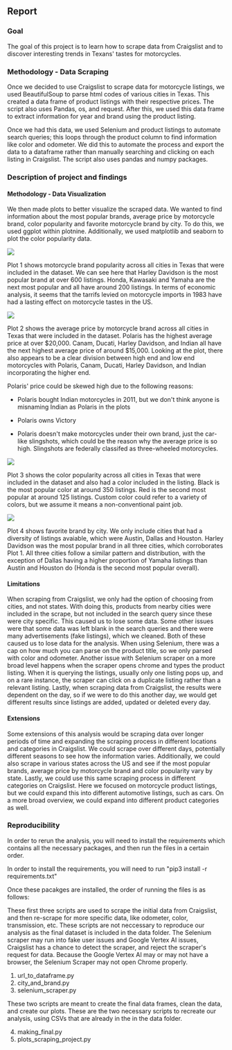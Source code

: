 ## Report

### Goal
The goal of this project is to learn how to scrape data from Craigslist and to discover interesting trends in Texans' tastes for motorcycles.

### Methodology - Data Scraping
Once we decided to use Craigslist to scrape data for motorcycle listings, we used BeautifulSoup to parse html codes of various cities in Texas. This created a data frame of product listings with their respective prices. The script also uses Pandas, os, and request. After this, we used this data frame to extract information for year and brand using the product listing. 

Once we had this data, we used Selenium and product listings to automate search queries; this loops through the product column to find information like color and odometer. We did this to automate the process and export the data to a dataframe rather than manually searching and clicking on each listing in Craigslist. The script also uses pandas and numpy packages.

### Description of project and findings

#### Methodology - Data Visualization

We then made plots to better visualize the scraped data. We wanted to find information about the most popular brands, average price by motorcycle brand, color popularity and favorite motorcycle brand by city. To do this, we used ggplot within plotnine. Additionally, we used matplotlib and seaborn to plot the color popularity data.

![](plots/plot1.png)

Plot 1 shows motorcycle brand popularity across all cities in Texas that were included in the dataset. We can see here that Harley Davidson is the most popular brand at over 600 listings. Honda, Kawasaki and Yamaha are the next most popular and all have around 200 listings. In terms of economic analysis, it seems that the tarrifs levied on motorcycle imports in 1983 have had a lasting effect on motorcycle tastes in the US. 

![](plots/plot2.png)

Plot 2 shows the average price by motorcycle brand across all cities in Texas that were included in the dataset. Polaris has the highest average price at over $20,000. Canam, Ducati, Harley Davidson, and Indian all have the next highest average price of around $15,000. Looking at the plot, there also appears to be a clear division between high end and low end motorcycles with Polaris, Canam, Ducati, Harley Davidson, and Indian incorporating the higher end. 

Polaris' price could be skewed high due to the following reasons:

- Polaris bought Indian motorcycles in 2011, but we don't think anyone is misnaming Indian as Polaris in the plots

- Polaris owns Victory

- Polaris doesn't make motorcycles under their own brand, just the car-like slingshots, which could be the reason why the average price is so high. Slingshots are federally classifed as three-wheeled motorcycles.



![](plots/plot3.png)

Plot 3 shows the color popularity across all cities in Texas that were included in the dataset and also had a color included in the listing. Black is the most popular color at around 350 listings. Red is the second most popular at around 125 listings. Custom color could refer to a variety of colors, but we assume it means a non-conventional paint job. 

![](plots/plot4.png)

Plot 4 shows favorite brand by city. We only include cities that had a diversity of listings avaiable, which were Austin, Dallas and Houston. Harley Davidson was the most popular brand in all three cities, which corroborates Plot 1. All three cities follow a similar pattern and distribution, with the exception of Dallas having a higher proportion of Yamaha listings than Austin and Houston do (Honda is the second most popular overall).

#### Limitations
When scraping from Craigslist, we only had the option of choosing from cities, and not states. With doing this, products from nearby cities were included in the scrape, but not included in the search query since these were city specific. This caused us to lose some data. Some other issues were that some data was left blank in the search queries and there were many advertisements (fake listings), which we cleaned. Both of these caused us to lose data for the analysis. When using Selenium, there was a cap on how much you can parse on the product title, so we only parsed with color and odometer. Another issue with Selenium scraper on a more broad level happens when the scraper opens chrome and types the product listing. When it is querying the listings, usually only one listing pops up, and on a rare instance, the scraper can click on a duplicate listing rather than a relevant listing. Lastly, when scraping data from Craigslist, the results were dependent on the day, so if we were to do this another day, we would get different results since listings are added, updated or deleted every day.

#### Extensions
Some extensions of this analysis would be scraping data over longer periods of time and expanding the scraping process in different locations and categories in Craigslist. We could scrape over different days, potentially different seasons to see how the information varies. Additionally, we could also scrape in various states across the US and see if the most popular brands, average price by motorcycle brand and color popularity vary by state. Lastly, we could use this same scraping process in different categories on Craigslist. Here we focused on motorcycle product listings, but we could expand this into different automotive listings, such as cars. On a more broad overview, we could expand into different product categories as well.


### Reproducibility
In order to rerun the analysis, you will need to install the requirements which contains all the necessary packages, and then run the files in a certain order.

In order to install the requirements, you will need to run "pip3 install -r requirements.txt"

Once these pacakges are installed, the order of running the files is as follows:

These first three scripts are used to scrape the initial data from Craigslist, and then re-scrape for more specific data, like odometer, color, transmission, etc. These scripts are not neccessary to reproduce our analysis as the final dataset is included in the data folder. The Selenium scraper may run into fake user issues and Google Vertex AI issues, Craigslist has a chance to detect the scraper, and reject the scraper's request for data. Because the Google Vertex AI may or may not have a browser, the Selenium Scraper may not open Chrome properly.

1. url_to_dataframe.py
2. city_and_brand.py
3. selenium_scraper.py

These two scripts are meant to create the final data frames, clean the data, and create our plots. These are the two necessary scripts to recreate our analysis, using CSVs that are already in the in the data folder. 

4. making_final.py
5. plots_scraping_project.py
